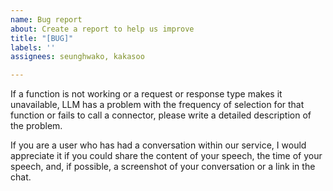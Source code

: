 ```yaml
---
name: Bug report
about: Create a report to help us improve
title: "[BUG]"
labels: ''
assignees: seunghwako, kakasoo

---
```


If a function is not working or a request or response type makes it unavailable, LLM has a problem with the frequency of selection for that function or fails to call a connector, please write a detailed description of the problem.

If you are a user who has had a conversation within our service, I would appreciate it if you could share the content of your speech, the time of your speech, and, if possible, a screenshot of your conversation or a link in the chat.
